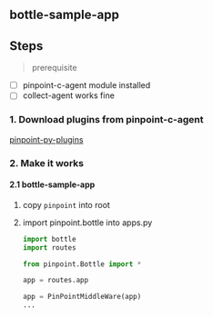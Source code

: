 ## bottle-sample-app
## Steps

> prerequisite 

- [ ] pinpoint-c-agent module installed
- [ ] collect-agent works fine

### 1. Download plugins from pinpoint-c-agent

[pinpoint-py-plugins](https://github.com/pinpoint-apm/pinpoint-c-agent/releases/download/V2020.12.17/pinpoint-python-plugins-v0.0.1.tar.gz)

### 2. Make it works

#### 2.1 bottle-sample-app

1. copy `pinpoint` into root
2. import pinpoint.bottle into apps.py
   
    ``` py
    import bottle
    import routes

    from pinpoint.Bottle import *

    app = routes.app

    app = PinPointMiddleWare(app)
    ...
    ```

